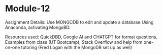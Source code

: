 # Module-12
Assignment Details: Use MONGODB to edit and update a database
Using Anaconda, activating MongoBD.

Resources used: QuickDBD, Google AI and CHATGPT for format questions, Examples from class (UT Bootcamp), Stack Overflow and help from one-on-one tutoring (Fred Logan with the MongoDB set up as well) 
